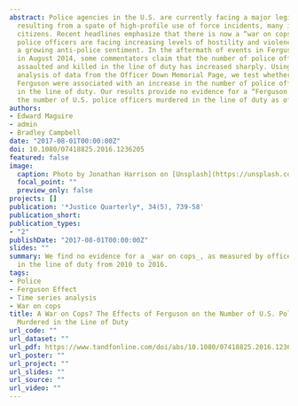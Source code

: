 ```yaml
---
abstract: Police agencies in the U.S. are currently facing a major legitimacy crisis
  resulting from a spate of high-profile use of force incidents, many involving minority
  citizens. Recent headlines emphasize that there is now a “war on cops” and that
  police officers are facing increasing levels of hostility and violence fueled by
  a growing anti-police sentiment. In the aftermath of events in Ferguson, Missouri
  in August 2014, some commentators claim that the number of police officers feloniously
  assaulted and killed in the line of duty has increased sharply. Using time series
  analysis of data from the Officer Down Memorial Page, we test whether events in
  Ferguson were associated with an increase in the number of police officers murdered
  in the line of duty. Our results provide no evidence for a “Ferguson Effect” on
  the number of U.S. police officers murdered in the line of duty as of March 2016.
authors:
- Edward Maguire
- admin
- Bradley Campbell
date: "2017-08-01T00:00:00Z"
doi: 10.1080/07418825.2016.1236205
featured: false
image:
  caption: Photo by Jonathan Harrison on [Unsplash](https://unsplash.com/photos/G4UAlDJeJFk)
  focal_point: ""
  preview_only: false
projects: []
publication: '*Justice Quarterly*, 34(5), 739-58'
publication_short: 
publication_types:
- "2"
publishDate: "2017-08-01T00:00:00Z"
slides: ""
summary: We find no evidence for a _war on cops_, as measured by officers murdered
  in the line of duty from 2010 to 2016.
tags:
- Police
- Ferguson Effect
- Time series analysis
- War on cops
title: A War on Cops? The Effects of Ferguson on the Number of U.S. Police Officers
  Murdered in the Line of Duty
url_code: ""
url_dataset: ""
url_pdf: https://www.tandfonline.com/doi/abs/10.1080/07418825.2016.1236205?journalCode=rjqy20
url_poster: ""
url_project: ""
url_slides: ""
url_source: ""
url_video: ""
---
```


